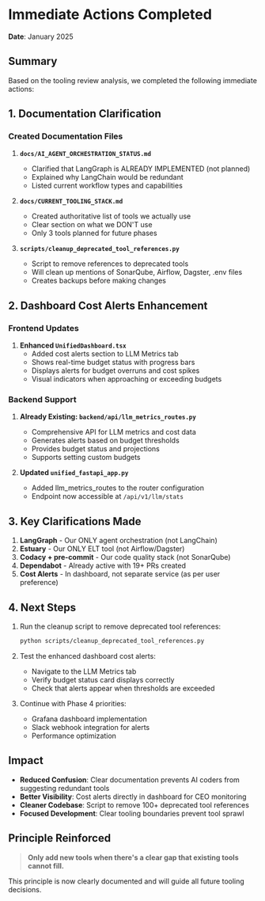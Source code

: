 # Immediate Actions Completed

**Date**: January 2025

## Summary

Based on the tooling review analysis, we completed the following immediate actions:

## 1. Documentation Clarification

### Created Documentation Files

1. **`docs/AI_AGENT_ORCHESTRATION_STATUS.md`**
   - Clarified that LangGraph is ALREADY IMPLEMENTED (not planned)
   - Explained why LangChain would be redundant
   - Listed current workflow types and capabilities

2. **`docs/CURRENT_TOOLING_STACK.md`**
   - Created authoritative list of tools we actually use
   - Clear section on what we DON'T use
   - Only 3 tools planned for future phases

3. **`scripts/cleanup_deprecated_tool_references.py`**
   - Script to remove references to deprecated tools
   - Will clean up mentions of SonarQube, Airflow, Dagster, .env files
   - Creates backups before making changes

## 2. Dashboard Cost Alerts Enhancement

### Frontend Updates

1. **Enhanced `UnifiedDashboard.tsx`**
   - Added cost alerts section to LLM Metrics tab
   - Shows real-time budget status with progress bars
   - Displays alerts for budget overruns and cost spikes
   - Visual indicators when approaching or exceeding budgets

### Backend Support

1. **Already Existing: `backend/api/llm_metrics_routes.py`**
   - Comprehensive API for LLM metrics and cost data
   - Generates alerts based on budget thresholds
   - Provides budget status and projections
   - Supports setting custom budgets

2. **Updated `unified_fastapi_app.py`**
   - Added llm_metrics_routes to the router configuration
   - Endpoint now accessible at `/api/v1/llm/stats`

## 3. Key Clarifications Made

1. **LangGraph** - Our ONLY agent orchestration (not LangChain)
2. **Estuary** - Our ONLY ELT tool (not Airflow/Dagster)
3. **Codacy + pre-commit** - Our code quality stack (not SonarQube)
4. **Dependabot** - Already active with 19+ PRs created
5. **Cost Alerts** - In dashboard, not separate service (as per user preference)

## 4. Next Steps

1. Run the cleanup script to remove deprecated tool references:
   ```bash
   python scripts/cleanup_deprecated_tool_references.py
   ```

2. Test the enhanced dashboard cost alerts:
   - Navigate to the LLM Metrics tab
   - Verify budget status card displays correctly
   - Check that alerts appear when thresholds are exceeded

3. Continue with Phase 4 priorities:
   - Grafana dashboard implementation
   - Slack webhook integration for alerts
   - Performance optimization

## Impact

- **Reduced Confusion**: Clear documentation prevents AI coders from suggesting redundant tools
- **Better Visibility**: Cost alerts directly in dashboard for CEO monitoring
- **Cleaner Codebase**: Script to remove 100+ deprecated tool references
- **Focused Development**: Clear tooling boundaries prevent tool sprawl

## Principle Reinforced

> **Only add new tools when there's a clear gap that existing tools cannot fill.**

This principle is now clearly documented and will guide all future tooling decisions.
